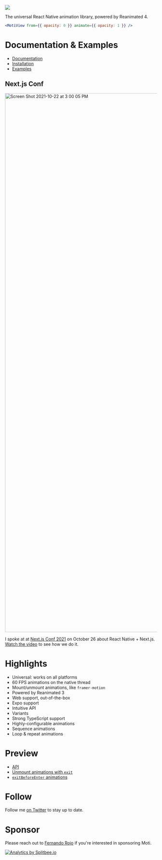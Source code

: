 <img src="/assets/banner2.png" />

The universal React Native animation library, powered by Reanimated 4.

```jsx
<MotiView from={{ opacity: 0 }} animate={{ opacity: 1 }} />
```

# Documentation & Examples

- [Documentation](https://moti.fyi)
- [Installation](https://moti.fyi/installation)
- [Examples](https://moti.fyi/examples/hello-world)

## Next.js Conf

<img
  width="1779"
  alt="Screen Shot 2021-10-22 at 3 00 05 PM"
  src="https://user-images.githubusercontent.com/13172299/138509139-412b2d32-841b-4a7e-950e-f8721c1da17f.png"
/>

I spoke at at [Next.js Conf 2021](https://fernandorojo.co/conf) on October 26 about React Native + Next.js. [Watch the video](https://t.co/LkmxHXVz3K?amp=1) to see how we do it.

# Highlights

- Universal: works on all platforms
- 60 FPS animations on the native thread
- Mount/unmount animations, like `framer-motion`
- Powered by Reanimated 3
- Web support, out-of-the-box
- Expo support
- Intuitive API
- Variants
- Strong TypeScript support
- Highly-configurable animations
- Sequence animations
- Loop & repeat animations

# Preview

- [API](https://twitter.com/FernandoTheRojo/status/1348093995277299712)
- [Unmount animations with `exit`](https://twitter.com/FernandoTheRojo/status/1349884929765765123)
- [`exitBeforeEnter` animations](https://twitter.com/FernandoTheRojo/status/1351234878902333445)

# Follow

Follow me [on Twitter](https://twitter.com/fernandotherojo) to stay up to date.

# Sponsor

Please reach out to [Fernando Rojo](https://twitter.com/fernandotherojo) if you're interested in sponsoring Moti.

<a href="https://splitbee.io?ref=badge">
  <img src="https://splitbee-cdn.fra1.cdn.digitaloceanspaces.com/static/badge/splitbee-badge-dark.svg" alt="Analytics by Splitbee.io" />
</a>
